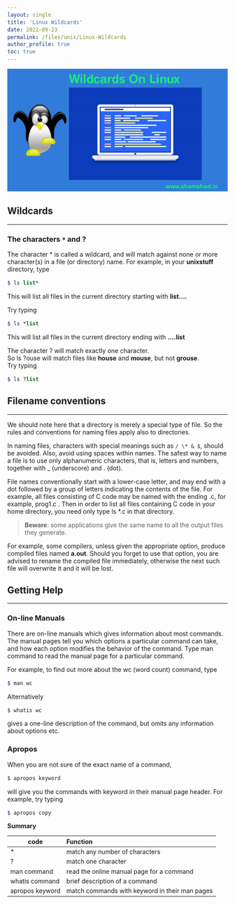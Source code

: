 ```yaml
---
layout: single
title: 'Linux Wildcards'
date: 2022-09-23
permalink: /files/unix/Linux-Wildcards
author_profile: true
toc: true
---
```


![Unix files sytem](/images/unix/Putorius-Feature-Default.webp)

## Wildcards
---
### The characters `*` and ?

The character * is called a wildcard, and will match against none or more character(s) in a file (or directory) name. For example, in your **unixstuff** directory, type

```scss
$ ls list*
```
This will list all files in the current directory starting with **list....**

Try typing
```scss
$ ls *list
```
This will list all files in the current directory ending with **....list**

The character ? will match exactly one character.  
So ls ?ouse will match files like **house** and **mouse**, but not **grouse**.  
Try typing
```scss
$ ls ?list
```
## Filename conventions
------------------------

We should note here that a directory is merely a special type of file. So the rules and conventions for naming files apply also to directories.

In naming files, characters with special meanings such as `/ \* & $`, should be avoided. Also, avoid using spaces within names. The safest way to name a file is to use only alphanumeric characters, that is, letters and numbers, together with _ (underscore) and . (dot).

File names conventionally start with a lower-case letter, and may end with a dot followed by a group of letters indicating the contents of the file. For example, all files consisting of C code may be named with the ending .c, for example, prog1.c . Then in order to list all files containing C code in your home directory, you need only type ls *.c in that directory.

> **Beware**: some applications give the same name to all the output files they generate.  
  
For example, some compilers, unless given the appropriate option, produce compiled files named **a.out**. Should you forget to use that option, you are advised to rename the compiled file immediately, otherwise the next such file will overwrite it and it will be lost.


## Getting Help
---

### On-line Manuals

There are on-line manuals which gives information about most commands. The manual pages tell you which options a particular command can take, and how each option modifies the behavior of the command. Type man command to read the manual page for a particular command.

For example, to find out more about the wc (word count) command, type

```scss
$ man wc
```
Alternatively
```scss
$ whatis wc
```
gives a one-line description of the command, but omits any information about options etc.

### Apropos

When you are not sure of the exact name of a command,
```scss
$ apropos keyword
```
will give you the commands with keyword in their manual page header. For example, try typing
```scss
$ apropos copy
```

<b>Summary </b>

| code            | Function                                        |
| --------------  | :------------------------------                 |
| *               | match any number of characters                  |
| ?               | match one character                             |
| man command     | read the online manual page for a command       |
| whatis command  | brief description of a command                  |
| apropos keyword | match commands with keyword in their man pages  |
